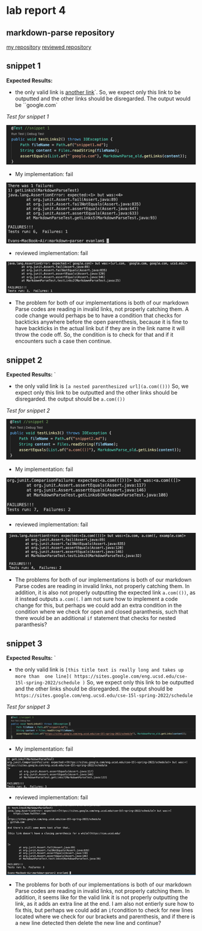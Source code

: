 # lab report 4
## markdown-parse repository
 
 [my repository](https://github.com/Evan1Lam/markdown-parser.git)
 [reviewed repository](https://github.com/zayverrulez/markdown-parser.git)

 ## snippet 1

 **Expected Results:**

* the only valid link is [another link](`google.com)`.
 So, we expect only this link to be outputted and the other links should be disregarded. The output would be ``google.com`

*Test for snippet 1*

![Image](reviewSnippetTest1.png)

* My implementation: fail

![Image](snippet1.png)

* reviewed implementation: fail

![Image](reviewSnippet1.png)

* The problem for both of our implementations is both of our markdown Parse codes are reading in invalid links, not properly catching them. A code change would perhaps be to have a condition that checks for backticks anywhere before the open parenthesis, because it is fine to have backticks in the actual link but if they are in the link name it will throw the code off. So, the condition is to check for that and if it encounters such a case then continue.


## snippet 2

 **Expected Results:**
`
* the only valid link is `[a nested parenthesized url](a.com(()))` So, we expect only this link to be outputted and the other links should be disregarded. the output should be `a.com(())`

*Test for snippet 2*

![Image](reviewSnippetTest2.png)

* My implementation: fail

![Image](snippet2.png)

* reviewed implementation: fail

![Image](reviewSnippet2.png)

* The problems for both of our implementations is both of our markdown Parse codes are reading in invalid links, not properly catching them. In addition, it is also not properly outputting the expected link `a.com(())`, as it instead outputs `a.com((`. I am not sure how to implement a code change for this, but perhaps we could add an extra condition in the condition where we check for open and closed paranthesis, such that there would be an additional `if` statement that checks for nested paranthesis?


## snippet 3

 **Expected Results:**
`
* the only valid link is `[this title text is really long and takes up more than 
one line](
https://sites.google.com/eng.ucsd.edu/cse-15l-spring-2022/schedule
)`  So, we expect only this link to be outputted and the other links should be disregarded. the output should be 
`https://sites.google.com/eng.ucsd.edu/cse-15l-spring-2022/schedule`

*Test for snippet 3*

![Image](reviewSnippetTest3.png)

* My implementation: fail

![Image](snippet3.png)

* reviewed implementation: fail

![Image](reviewSnippet3.png)

* The problems for both of our implementations is both of our markdown Parse codes are reading in invalid links, not properly catching them. In addition, it seems like for the valid link it is not properly outputting the link, as it adds an extra line at the end. I am also not entierly sure how to fix this, but perhaps we could add an `if`condition to check for new lines located where we check for our brackets and parenthesis, and if there is a new line detected then delete the new line and continue?



